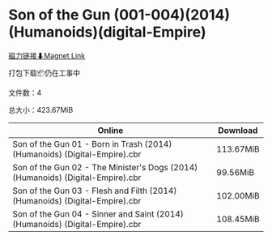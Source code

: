 # Son of the Gun (001-004)(2014)(Humanoids)(digital-Empire)

[磁力链接⬇Magnet Link](magnet:?xt=urn:btih:449d2ef07b26ba62dabe72eafe33bb82f38f74d3&dn=Son%20of%20the%20Gun%20%28001-004%29%282014%29%28Humanoids%29%28digital-Empire%29)

打包下载📦仍在工事中

文件数：4

总大小：423.67MiB

Online | Download
--- | ---
Son of the Gun 01 - Born in Trash (2014) (Humanoids) (Digital-Empire).cbr | 113.67MiB
Son of the Gun 02 - The Minister's Dogs (2014) (Humanoids) (Digital-Empire).cbr | 99.56MiB
Son of the Gun 03 - Flesh and Filth (2014) (Humanoids) (Digital-Empire).cbr | 102.00MiB
Son of the Gun 04 - Sinner and Saint (2014) (Humanoids) (Digital-Empire).cbr | 108.45MiB
